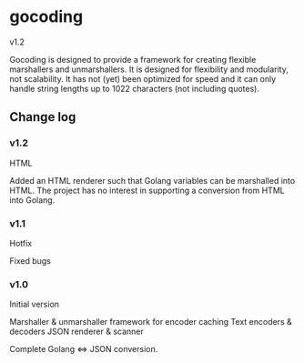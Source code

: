 # gocoding

v1.2

Gocoding is designed to provide a framework for creating flexible marshallers
and unmarshallers. It is designed for flexibility and modularity, not
scalability. It has not (yet) been optimized for speed and it can only handle
string lengths up to 1022 characters (not including quotes).

## Change log

### v1.2

HTML

Added an HTML renderer such that Golang variables can be marshalled into HTML.
The project has no interest in supporting a conversion from HTML into Golang.

### v1.1

Hotfix

Fixed bugs

### v1.0

Initial version

Marshaller & unmarshaller framework for encoder caching
Text encoders & decoders
JSON renderer & scanner

Complete Golang <=> JSON conversion.
